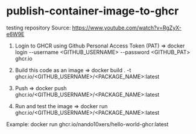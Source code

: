 # publish-container-image-to-ghcr
testing repository
Source: https://www.youtube.com/watch?v=RgZyX-e6W9E

1. Login to GHCR using Github Personal Access Token (PAT)
=> docker login --username <GITHUB_USERNAME> --password <GITHUB_PAT> ghcr.io

2. Build this code as an image
=> docker build . -t ghcr.io/<GITHUB_USERNAME>/<PACKAGE_NAME>:latest

3. Push
=> docker push ghcr.io/<GITHUB_USERNAME>/<PACKAGE_NAME>:latest

4. Run and test the image
=> docker run ghcr.io/<GITHUB_USERNAME>/<PACKAGE_NAME>:latest

Example: docker run ghcr.io/nando10xers/hello-world-ghcr:latest